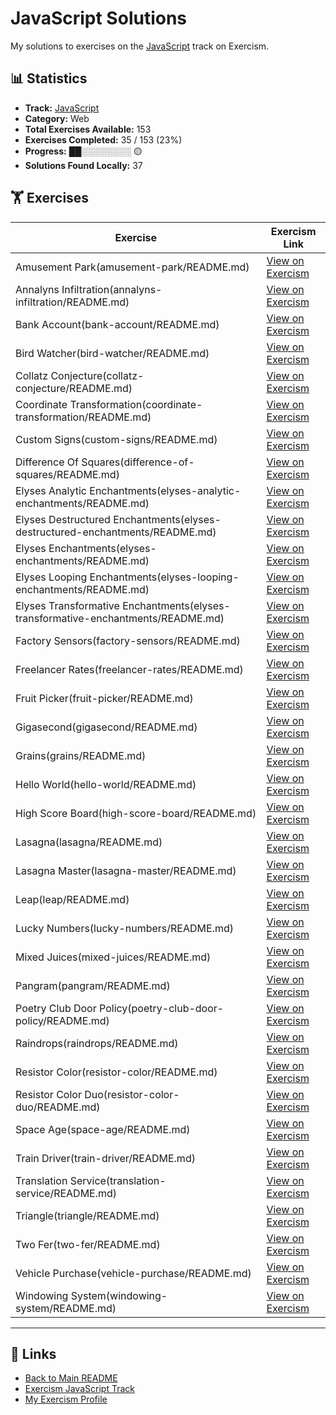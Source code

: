 # JavaScript Solutions

My solutions to exercises on the [JavaScript](https://exercism.org/tracks/javascript) track on Exercism.

## 📊 Statistics

- **Track:** [JavaScript](https://exercism.org/tracks/javascript)
- **Category:** Web
- **Total Exercises Available:** 153
- **Exercises Completed:** 35 / 153 (23%)
- **Progress:** ██░░░░░░░░ 🟡
- **Solutions Found Locally:** 37

## 🏋️ Exercises

| Exercise | Exercism Link |
|----------|---------------|
| Amusement Park(amusement-park/README.md) | [View on Exercism](https://exercism.org/tracks/javascript/exercises/amusement-park) |
| Annalyns Infiltration(annalyns-infiltration/README.md) | [View on Exercism](https://exercism.org/tracks/javascript/exercises/annalyns-infiltration) |
| Bank Account(bank-account/README.md) | [View on Exercism](https://exercism.org/tracks/javascript/exercises/bank-account) |
| Bird Watcher(bird-watcher/README.md) | [View on Exercism](https://exercism.org/tracks/javascript/exercises/bird-watcher) |
| Collatz Conjecture(collatz-conjecture/README.md) | [View on Exercism](https://exercism.org/tracks/javascript/exercises/collatz-conjecture) |
| Coordinate Transformation(coordinate-transformation/README.md) | [View on Exercism](https://exercism.org/tracks/javascript/exercises/coordinate-transformation) |
| Custom Signs(custom-signs/README.md) | [View on Exercism](https://exercism.org/tracks/javascript/exercises/custom-signs) |
| Difference Of Squares(difference-of-squares/README.md) | [View on Exercism](https://exercism.org/tracks/javascript/exercises/difference-of-squares) |
| Elyses Analytic Enchantments(elyses-analytic-enchantments/README.md) | [View on Exercism](https://exercism.org/tracks/javascript/exercises/elyses-analytic-enchantments) |
| Elyses Destructured Enchantments(elyses-destructured-enchantments/README.md) | [View on Exercism](https://exercism.org/tracks/javascript/exercises/elyses-destructured-enchantments) |
| Elyses Enchantments(elyses-enchantments/README.md) | [View on Exercism](https://exercism.org/tracks/javascript/exercises/elyses-enchantments) |
| Elyses Looping Enchantments(elyses-looping-enchantments/README.md) | [View on Exercism](https://exercism.org/tracks/javascript/exercises/elyses-looping-enchantments) |
| Elyses Transformative Enchantments(elyses-transformative-enchantments/README.md) | [View on Exercism](https://exercism.org/tracks/javascript/exercises/elyses-transformative-enchantments) |
| Factory Sensors(factory-sensors/README.md) | [View on Exercism](https://exercism.org/tracks/javascript/exercises/factory-sensors) |
| Freelancer Rates(freelancer-rates/README.md) | [View on Exercism](https://exercism.org/tracks/javascript/exercises/freelancer-rates) |
| Fruit Picker(fruit-picker/README.md) | [View on Exercism](https://exercism.org/tracks/javascript/exercises/fruit-picker) |
| Gigasecond(gigasecond/README.md) | [View on Exercism](https://exercism.org/tracks/javascript/exercises/gigasecond) |
| Grains(grains/README.md) | [View on Exercism](https://exercism.org/tracks/javascript/exercises/grains) |
| Hello World(hello-world/README.md) | [View on Exercism](https://exercism.org/tracks/javascript/exercises/hello-world) |
| High Score Board(high-score-board/README.md) | [View on Exercism](https://exercism.org/tracks/javascript/exercises/high-score-board) |
| Lasagna(lasagna/README.md) | [View on Exercism](https://exercism.org/tracks/javascript/exercises/lasagna) |
| Lasagna Master(lasagna-master/README.md) | [View on Exercism](https://exercism.org/tracks/javascript/exercises/lasagna-master) |
| Leap(leap/README.md) | [View on Exercism](https://exercism.org/tracks/javascript/exercises/leap) |
| Lucky Numbers(lucky-numbers/README.md) | [View on Exercism](https://exercism.org/tracks/javascript/exercises/lucky-numbers) |
| Mixed Juices(mixed-juices/README.md) | [View on Exercism](https://exercism.org/tracks/javascript/exercises/mixed-juices) |
| Pangram(pangram/README.md) | [View on Exercism](https://exercism.org/tracks/javascript/exercises/pangram) |
| Poetry Club Door Policy(poetry-club-door-policy/README.md) | [View on Exercism](https://exercism.org/tracks/javascript/exercises/poetry-club-door-policy) |
| Raindrops(raindrops/README.md) | [View on Exercism](https://exercism.org/tracks/javascript/exercises/raindrops) |
| Resistor Color(resistor-color/README.md) | [View on Exercism](https://exercism.org/tracks/javascript/exercises/resistor-color) |
| Resistor Color Duo(resistor-color-duo/README.md) | [View on Exercism](https://exercism.org/tracks/javascript/exercises/resistor-color-duo) |
| Space Age(space-age/README.md) | [View on Exercism](https://exercism.org/tracks/javascript/exercises/space-age) |
| Train Driver(train-driver/README.md) | [View on Exercism](https://exercism.org/tracks/javascript/exercises/train-driver) |
| Translation Service(translation-service/README.md) | [View on Exercism](https://exercism.org/tracks/javascript/exercises/translation-service) |
| Triangle(triangle/README.md) | [View on Exercism](https://exercism.org/tracks/javascript/exercises/triangle) |
| Two Fer(two-fer/README.md) | [View on Exercism](https://exercism.org/tracks/javascript/exercises/two-fer) |
| Vehicle Purchase(vehicle-purchase/README.md) | [View on Exercism](https://exercism.org/tracks/javascript/exercises/vehicle-purchase) |
| Windowing System(windowing-system/README.md) | [View on Exercism](https://exercism.org/tracks/javascript/exercises/windowing-system) |

---

## 🔗 Links

- [Back to Main README](../README.md)
- [Exercism JavaScript Track](https://exercism.org/tracks/javascript)
- [My Exercism Profile](https://exercism.org/profiles/princemuel)
